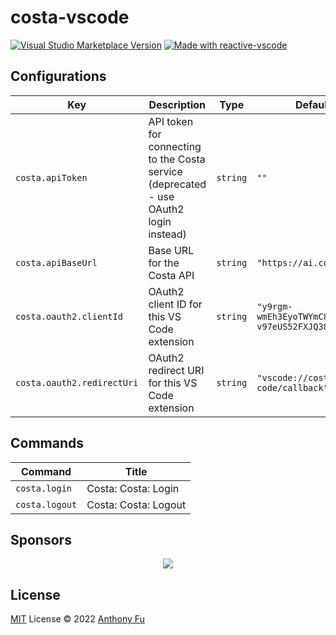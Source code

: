 # costa-vscode

<a href="https://marketplace.visualstudio.com/items?itemName=antfu.ext-name" target="__blank"><img src="https://img.shields.io/visual-studio-marketplace/v/antfu.ext-name.svg?color=eee&amp;label=VS%20Code%20Marketplace&logo=visual-studio-code" alt="Visual Studio Marketplace Version" /></a>
<a href="https://kermanx.github.io/reactive-vscode/" target="__blank"><img src="https://img.shields.io/badge/made_with-reactive--vscode-%23007ACC?style=flat&labelColor=%23229863"  alt="Made with reactive-vscode" /></a>

## Configurations

<!-- configs -->

| Key                        | Description                                                                           | Type     | Default                                         |
| -------------------------- | ------------------------------------------------------------------------------------- | -------- | ----------------------------------------------- |
| `costa.apiToken`           | API token for connecting to the Costa service (deprecated - use OAuth2 login instead) | `string` | `""`                                            |
| `costa.apiBaseUrl`         | Base URL for the Costa API                                                            | `string` | `"https://ai.costa.app"`                        |
| `costa.oauth2.clientId`    | OAuth2 client ID for this VS Code extension                                           | `string` | `"y9rgm-wmEh3EyoTWYmC88mrtu-v97eUS52FXJQ382Zg"` |
| `costa.oauth2.redirectUri` | OAuth2 redirect URI for this VS Code extension                                        | `string` | `"vscode://costa.costa-code/callback"`          |

<!-- configs -->

## Commands

<!-- commands -->

| Command        | Title                |
| -------------- | -------------------- |
| `costa.login`  | Costa: Costa: Login  |
| `costa.logout` | Costa: Costa: Logout |

<!-- commands -->

## Sponsors

<p align="center">
  <a href="https://cdn.jsdelivr.net/gh/antfu/static/sponsors.svg">
    <img src='https://cdn.jsdelivr.net/gh/antfu/static/sponsors.png'/>
  </a>
</p>

## License

[MIT](./LICENSE.md) License © 2022 [Anthony Fu](https://github.com/antfu)
